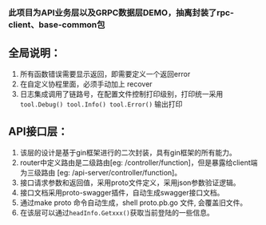 ### 此项目为API业务层以及GRPC数据层DEMO，抽离封装了rpc-client、base-common包

## 全局说明：
1. 所有函数错误需要显示返回，即需要定义一个返回error
2. 在自定义协程里面，必须手动加上 recover 
3. 日志集成调用了链路号，在配置文件控制打印级别，打印统一采用 `tool.Debug() tool.Info() tool.Error()` 输出打印

## API接口层：
1. 该层的设计是基于gin框架进行的二次封装，具有gin框架的所有能力。
2. router中定义路由是二级路由[eg: /controller/function]，但是暴露给client端为三级路由 [eg: /api-server/controller/function]。
3. 接口请求参数和返回值，采用proto文件定义，采用json参数验证逻辑。
4. 接口文档采用proto-swagger插件，自动生成swagger接口文档。 
5. 通过make proto 命令自动生成，shell proto.pb.go 文件, 会覆盖旧文件。
6. 在该层可以通过`headInfo.Getxxx()`获取当前登陆的一些信息。